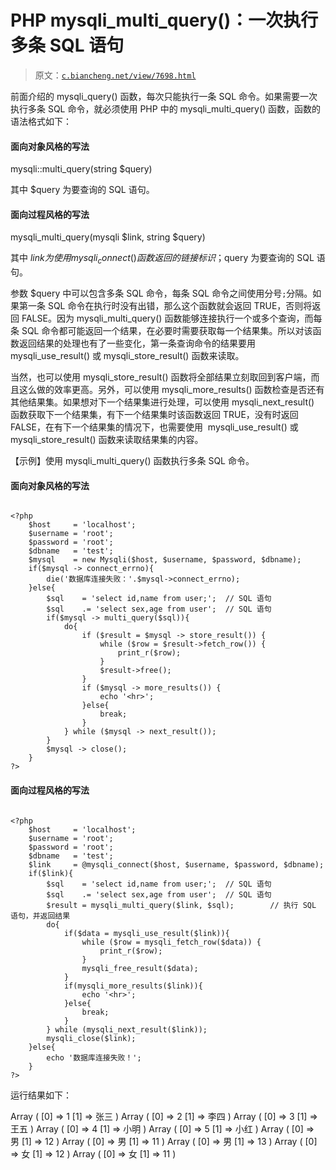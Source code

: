 # PHP mysqli_multi_query()：一次执行多条 SQL 语句

> 原文：[`c.biancheng.net/view/7698.html`](http://c.biancheng.net/view/7698.html)

前面介绍的 mysqli_query() 函数，每次只能执行一条 SQL 命令。如果需要一次执行多条 SQL 命令，就必须使用 PHP 中的 mysqli_multi_query() 函数，函数的语法格式如下：

#### 面向对象风格的写法

mysqli::multi_query(string $query)

其中 $query 为要查询的 SQL 语句。

#### 面向过程风格的写法

mysqli_multi_query(mysqli $link, string $query)

其中 $link 为使用 mysqli_connect() 函数返回的链接标识；$query 为要查询的 SQL 语句。

参数 $query 中可以包含多条 SQL 命令，每条 SQL 命令之间使用分号`;`分隔。如果第一条 SQL 命令在执行时没有出错，那么这个函数就会返回 TRUE，否则将返回 FALSE。因为 mysqli_multi_query() 函数能够连接执行一个或多个查询，而每条 SQL 命令都可能返回一个结果，在必要时需要获取每一个结果集。所以对该函数返回结果的处理也有了一些变化，第一条查询命令的结果要用 mysqli_use_result() 或 mysqli_store_result() 函数来读取。

当然，也可以使用 mysqli_store_result() 函数将全部结果立刻取回到客户端，而且这么做的效率更高。另外，可以使用 mysqli_more_results() 函数检查是否还有其他结果集。如果想对下一个结果集进行处理，可以使用 mysqli_next_result() 函数获取下一个结果集，有下一个结果集时该函数返回 TRUE，没有时返回 FALSE，在有下一个结果集的情况下，也需要使用  mysqli_use_result() 或 mysqli_store_result() 函数来读取结果集的内容。

【示例】使用 mysqli_multi_query() 函数执行多条 SQL 命令。

#### 面向对象风格的写法

```

<?php
    $host     = 'localhost';
    $username = 'root';
    $password = 'root';
    $dbname   = 'test';
    $mysql    = new Mysqli($host, $username, $password, $dbname);
    if($mysql -> connect_errno){
        die('数据库连接失败：'.$mysql->connect_errno);
    }else{
        $sql    = 'select id,name from user;';  // SQL 语句
        $sql    .= 'select sex,age from user';  // SQL 语句
        if($mysql -> multi_query($sql)){
            do{
                if ($result = $mysql -> store_result()) {
                    while ($row = $result->fetch_row()) {
                        print_r($row);
                    }
                    $result->free();
                }
                if ($mysql -> more_results()) {
                    echo '<hr>';
                }else{
                    break;
                }
            } while ($mysql -> next_result());
        }
        $mysql -> close();
    }
?>
```

#### 面向过程风格的写法

```

<?php
    $host     = 'localhost';
    $username = 'root';
    $password = 'root';
    $dbname   = 'test';
    $link     = @mysqli_connect($host, $username, $password, $dbname);
    if($link){
        $sql    = 'select id,name from user;';  // SQL 语句
        $sql    .= 'select sex,age from user';  // SQL 语句
        $result = mysqli_multi_query($link, $sql);        // 执行 SQL 语句，并返回结果
        do{
            if($data = mysqli_use_result($link)){
                while ($row = mysqli_fetch_row($data)) {
                    print_r($row);
                }
                mysqli_free_result($data);
            }
            if(mysqli_more_results($link)){
                echo '<hr>';
            }else{
                break;
            }
        } while (mysqli_next_result($link));
        mysqli_close($link);
    }else{
        echo '数据库连接失败！';
    }
?>
```

运行结果如下：

Array ( [0] => 1 [1] => 张三 ) Array ( [0] => 2 [1] => 李四 ) Array ( [0] => 3 [1] => 王五 ) Array ( [0] => 4 [1] => 小明 ) Array ( [0] => 5 [1] => 小红 )
Array ( [0] => 男 [1] => 12 ) Array ( [0] => 男 [1] => 11 ) Array ( [0] => 男 [1] => 13 ) Array ( [0] => 女 [1] => 12 ) Array ( [0] => 女 [1] => 11 )